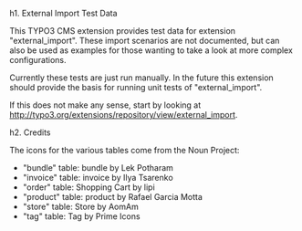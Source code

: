 h1. External Import Test Data

This TYPO3 CMS extension provides test data for extension "external_import".
These import scenarios are not documented, but can also be used as examples
for those wanting to take a look at more complex configurations.

Currently these tests are just run manually. In the future this extension
should provide the basis for running unit tests of "external_import".

If this does not make any sense, start by looking at
http://typo3.org/extensions/repository/view/external_import.

h2. Credits

The icons for the various tables come from the Noun Project:

* "bundle" table: bundle by Lek Potharam
* "invoice" table: invoice by Ilya Tsarenko
* "order" table: Shopping Cart by lipi
* "product" table: product by Rafael Garcia Motta
* "store" table: Store by AomAm
* "tag" table: Tag by Prime Icons

